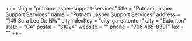 +++
slug = "putnam-jasper-support-services"
title = "Putnam Jasper Support Services"
name = "Putnam Jasper Support Services"
address = "149 Sara Lee Dr. NW"
cityIndexKey = "city-ga-eatonton"
city = "Eatonton"
state = "GA"
postal = "31024"
website = ""
phone = "706 485-8391"
fax = ""
+++
